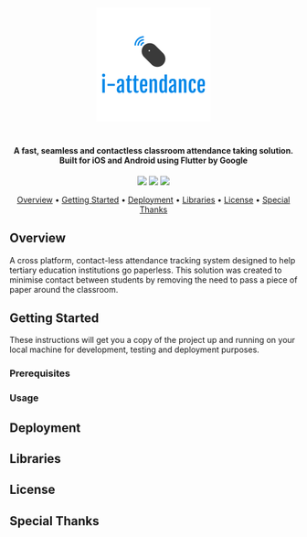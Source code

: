 <p align="center"><img src="https://github.com/santhoshraje/i-attendance/blob/master/logo.png"></p>
<h1></h1>
<h4 align="center">A fast, seamless and contactless classroom attendance taking solution. Built for iOS and Android using Flutter by Google</h4>

<p align="center">
<img src="https://img.shields.io/github/release-date/santhoshraje/i-attendance" />
<img src="https://img.shields.io/github/last-commit/santhoshraje/i-attendance/master" />
<img src="https://img.shields.io/badge/license-MIT-orange" />
</p>

<p align="center">
  <a href="#Overview">Overview</a> •
  <a href="#getting-started">Getting Started</a> •
  <a href="#Deployment">Deployment</a> •
  <a href="#Libraries">Libraries</a> •
  <a href="#License">License</a> •
  <a href="#special-thanks">Special Thanks</a> 
</p>

 ## Overview

A cross platform, contact-less attendance tracking system designed to help tertiary education institutions go paperless.
This solution was created to minimise contact between students by removing the need to pass a piece of paper around
the classroom.
  
 ## Getting Started

These instructions will get you a copy of the project up and running on your local machine for development, testing and deployment purposes.

### Prerequisites


### Usage


## Deployment


## Libraries


## License


## Special Thanks




